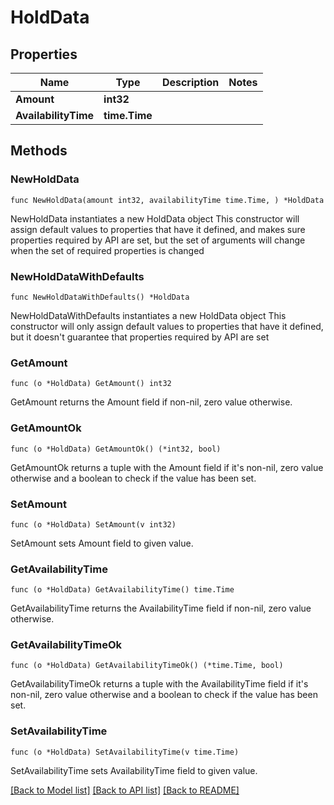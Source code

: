 # HoldData

## Properties

Name | Type | Description | Notes
------------ | ------------- | ------------- | -------------
**Amount** | **int32** |  | 
**AvailabilityTime** | **time.Time** |  | 

## Methods

### NewHoldData

`func NewHoldData(amount int32, availabilityTime time.Time, ) *HoldData`

NewHoldData instantiates a new HoldData object
This constructor will assign default values to properties that have it defined,
and makes sure properties required by API are set, but the set of arguments
will change when the set of required properties is changed

### NewHoldDataWithDefaults

`func NewHoldDataWithDefaults() *HoldData`

NewHoldDataWithDefaults instantiates a new HoldData object
This constructor will only assign default values to properties that have it defined,
but it doesn't guarantee that properties required by API are set

### GetAmount

`func (o *HoldData) GetAmount() int32`

GetAmount returns the Amount field if non-nil, zero value otherwise.

### GetAmountOk

`func (o *HoldData) GetAmountOk() (*int32, bool)`

GetAmountOk returns a tuple with the Amount field if it's non-nil, zero value otherwise
and a boolean to check if the value has been set.

### SetAmount

`func (o *HoldData) SetAmount(v int32)`

SetAmount sets Amount field to given value.


### GetAvailabilityTime

`func (o *HoldData) GetAvailabilityTime() time.Time`

GetAvailabilityTime returns the AvailabilityTime field if non-nil, zero value otherwise.

### GetAvailabilityTimeOk

`func (o *HoldData) GetAvailabilityTimeOk() (*time.Time, bool)`

GetAvailabilityTimeOk returns a tuple with the AvailabilityTime field if it's non-nil, zero value otherwise
and a boolean to check if the value has been set.

### SetAvailabilityTime

`func (o *HoldData) SetAvailabilityTime(v time.Time)`

SetAvailabilityTime sets AvailabilityTime field to given value.



[[Back to Model list]](../../README.md#documentation-for-models) [[Back to API list]](../../README.md#documentation-for-api-endpoints) [[Back to README]](../../README.md)


